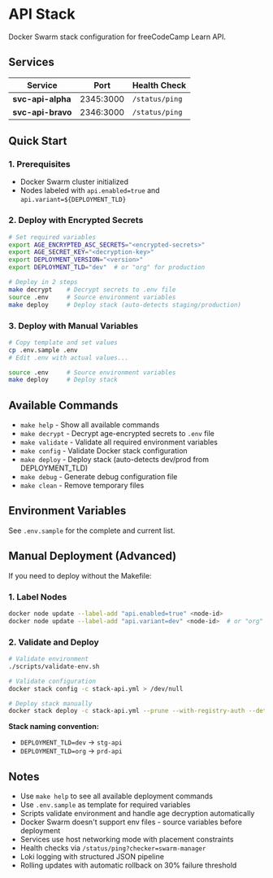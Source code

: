 # API Stack

Docker Swarm stack configuration for freeCodeCamp Learn API.

## Services

| Service           | Port      | Health Check   |
| ----------------- | --------- | -------------- |
| **svc-api-alpha** | 2345:3000 | `/status/ping` |
| **svc-api-bravo** | 2346:3000 | `/status/ping` |

## Quick Start

### 1. Prerequisites

- Docker Swarm cluster initialized
- Nodes labeled with `api.enabled=true` and `api.variant=${DEPLOYMENT_TLD}`

### 2. Deploy with Encrypted Secrets

```bash
# Set required variables
export AGE_ENCRYPTED_ASC_SECRETS="<encrypted-secrets>"
export AGE_SECRET_KEY="<decryption-key>"
export DEPLOYMENT_VERSION="<version>"
export DEPLOYMENT_TLD="dev"  # or "org" for production

# Deploy in 2 steps
make decrypt    # Decrypt secrets to .env file
source .env     # Source environment variables
make deploy     # Deploy stack (auto-detects staging/production)
```

### 3. Deploy with Manual Variables

```bash
# Copy template and set values
cp .env.sample .env
# Edit .env with actual values...

source .env     # Source environment variables
make deploy     # Deploy stack
```

## Available Commands

- `make help` - Show all available commands
- `make decrypt` - Decrypt age-encrypted secrets to `.env` file
- `make validate` - Validate all required environment variables
- `make config` - Validate Docker stack configuration
- `make deploy` - Deploy stack (auto-detects dev/prod from DEPLOYMENT_TLD)
- `make debug` - Generate debug configuration file
- `make clean` - Remove temporary files

## Environment Variables

See `.env.sample` for the complete and current list.

## Manual Deployment (Advanced)

If you need to deploy without the Makefile:

### 1. Label Nodes

```bash
docker node update --label-add "api.enabled=true" <node-id>
docker node update --label-add "api.variant=dev" <node-id>  # or "org" for production
```

### 2. Validate and Deploy

```bash
# Validate environment
./scripts/validate-env.sh

# Validate configuration
docker stack config -c stack-api.yml > /dev/null

# Deploy stack manually
docker stack deploy -c stack-api.yml --prune --with-registry-auth --detach=false <stack-name>
```

**Stack naming convention:**

- `DEPLOYMENT_TLD=dev` → `stg-api`
- `DEPLOYMENT_TLD=org` → `prd-api`

## Notes

- Use `make help` to see all available deployment commands
- Use `.env.sample` as template for required variables
- Scripts validate environment and handle age decryption automatically
- Docker Swarm doesn't support env files - source variables before deployment
- Services use host networking mode with placement constraints
- Health checks via `/status/ping?checker=swarm-manager`
- Loki logging with structured JSON pipeline
- Rolling updates with automatic rollback on 30% failure threshold
